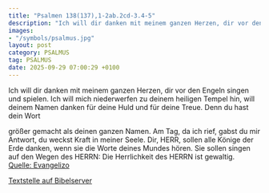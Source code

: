 ```yaml
---
title: "Psalmen 138(137),1-2ab.2cd-3.4-5"
description: "Ich will dir danken mit meinem ganzen Herzen, dir vor den Engeln singen und spielen. Ich will mich niederwerfen zu deinem heiligen Tempel hin, will deinem Namen danken für deine Huld und für deine Treue. Denn du hast dein Wort  größer gemacht als deinen ganzen Namen. Am Tag, da i...."
images:
- "/symbols/psalmus.jpg"
layout: post
category: PSALMUS
tag: PSALMUS
date: 2025-09-29 07:00:29 +0100
---
```

Ich will dir danken mit meinem ganzen Herzen, dir vor den Engeln singen und spielen.
Ich will mich niederwerfen zu deinem heiligen Tempel hin,
will deinem Namen danken für deine Huld und für deine Treue.
Denn du hast dein Wort

größer gemacht als deinen ganzen Namen.
Am Tag, da ich rief, gabst du mir Antwort, du weckst Kraft in meiner Seele.<!--more-->
Dir, HERR, sollen alle Könige der Erde danken, wenn sie die Worte deines Mundes hören.
Sie sollen singen auf den Wegen des HERRN: Die Herrlichkeit des HERRN ist gewaltig.<br>
[Quelle: Evangelizo](https://evangeliumtagfuertag.org/DE/gospel)

[Textstelle auf Bibelserver](https://www.bibleserver.com/EU/ps138(137),1-2ab.2cd-3.4-5)
